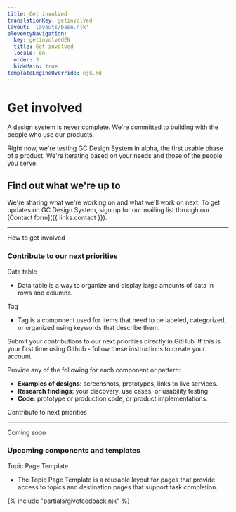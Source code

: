 ```yaml
---
title: Get involved
translationKey: getinvolved
layout: 'layouts/base.njk'
eleventyNavigation:
  key: getinvolvedEN
  title: Get involved
  locale: en
  order: 3
  hideMain: true
templateEngineOverride: njk,md
---
```


# Get involved

A design system is never complete. We're committed to building with the people who use our products.

Right now, we're testing GC Design System in alpha, the first usable phase of a product. We're iterating based on your needs and those of the people you serve.

## Find out what we're up to

We're sharing what we're working on and what we'll work on next. To get updates on GC Design System, sign up for our mailing list through our [Contact form]({{ links.contact }}).

<hr/>

<gcds-heading tag="h2" margin-top="225">How to get involved</gcds-heading>

### Contribute to our next priorities

<div>
  <gcds-heading tag="h4" margin-bottom="0">Data table</gcds-heading>
  <ul class="mb-300">
    <li>Data table is a way to organize and display large amounts of data in rows and columns.</li>
  </ul>
</div>

<div>
  <gcds-heading tag="h4" margin-bottom="0">Tag</gcds-heading>
  <ul class="mb-300">
    <li>Tag is a component used for items that need to be labeled, categorized, or organized using keywords that describe them. </li>
  </ul>
</div>

Submit your contributions to our next priorities directly in GitHub. If this is your first time using Github - follow these <gcds-link href="{{ links.githubGetStarted }}" external>instructions</gcds-link> to create your account.

Provide any of the following for each component or pattern:

- **Examples of designs**: screenshots, prototypes, links to live services.
- **Research findings**: your discovery, use cases, or usability testing.
- **Code**: prototype or production code, or product implementations.

<gcds-link href="{{ links.githubCompsPriority }}" external>Contribute to next priorities</gcds-link>

<hr />

<gcds-heading tag="h2" margin-top="225">Coming soon</gcds-heading>

### Upcoming components and templates

<div>
  <gcds-heading tag="h4" margin-bottom="0">Topic Page Template</gcds-heading>
  <ul class="mb-300">
    <li>The Topic Page Template is a reusable layout for pages that provide access to topics and destination pages that support task completion.</li>
  </ul>
</div>

{% include "partials/givefeedback.njk" %}
